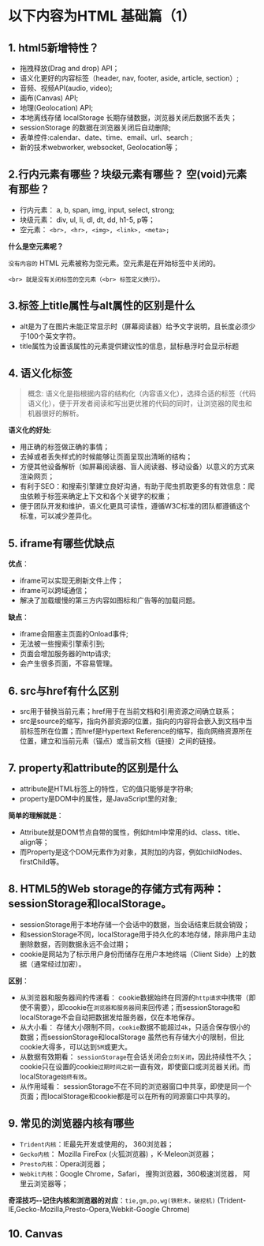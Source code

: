 
# 以下内容为HTML 基础篇（1）
## 1. html5新增特性？

- 拖拽释放(Drag and drop) API；
- 语义化更好的内容标签（header, nav, footer, aside, article, section）;
- 音频、视频API(audio, video);
- 画布(Canvas) API;
- 地理(Geolocation) API;
- 本地离线存储 localStorage 长期存储数据，浏览器关闭后数据不丢失；
- sessionStorage 的数据在浏览器关闭后自动删除;
- 表单控件:calendar、date、time、email、url、search ;
- 新的技术webworker, websocket, Geolocation等；




## 2.行内元素有哪些？块级元素有哪些？ 空(void)元素有那些？

- 行内元素： a, b, span, img, input, select, strong;
- 块级元素： div, ul, li, dl, dt, dd, h1-5, p等；
- 空元素： `<br>, <hr>, <img>, <link>, <meta>;`


**什么是空元素呢？**

`没有内容的` HTML 元素被称为空元素。空元素是在开始标签中关闭的。  

`<br> 就是没有关闭标签的空元素（<br> 标签定义换行）。`

## 3.标签上title属性与alt属性的区别是什么

- alt是为了在图片未能正常显示时（屏幕阅读器）给予文字说明，且长度必须少于100个英文字符。
- title属性为设置该属性的元素提供建议性的信息，鼠标悬浮时会显示标题

## 4. 语义化标签
> 概念:
语义化是指根据内容的结构化（内容语义化），选择合适的标签（代码语义化），便于开发者阅读和写出更优雅的代码的同时，让浏览器的爬虫和机器很好的解析。

**语义化的好处**:

- 用正确的标签做正确的事情；
- 去掉或者丢失样式的时候能够让页面呈现出清晰的结构；
- 方便其他设备解析（如屏幕阅读器、盲人阅读器、移动设备）以意义的方式来渲染网页；
- 有利于SEO：和搜索引擎建立良好沟通，有助于爬虫抓取更多的有效信息：爬虫依赖于标签来确定上下文和各个关键字的权重；
- 便于团队开发和维护，语义化更具可读性，遵循W3C标准的团队都遵循这个标准，可以减少差异化。

## 5. iframe有哪些优缺点
**优点**：

- iframe可以实现无刷新文件上传；
- iframe可以跨域通信；
- 解决了加载缓慢的第三方内容如图标和广告等的加载问题。

**缺点**：

- iframe会阻塞主页面的Onload事件;
- 无法被一些搜索引擎索引到;
- 页面会增加服务器的http请求;
- 会产生很多页面，不容易管理。

## 6. src与href有什么区别

- src用于替换当前元素；href用于在当前文档和引用资源之间确立联系；
- src是source的缩写，指向外部资源的位置，指向的内容将会嵌入到文档中当前标签所在位置；而href是Hypertext Reference的缩写，指向网络资源所在位置，建立和当前元素（锚点）或当前文档（链接）之间的链接。

## 7. property和attribute的区别是什么

- attribute是HTML标签上的特性，它的值只能够是字符串;
- property是DOM中的属性，是JavaScript里的对象;

**简单的理解就是**：    
- Attribute就是DOM节点自带的属性，例如html中常用的id、class、title、align等；
- 而Property是这个DOM元素作为对象，其附加的内容，例如childNodes、firstChild等。


## 8. HTML5的Web storage的存储方式有两种：sessionStorage和localStorage。

- sessionStorage用于本地存储一个会话中的数据，当会话结束后就会销毁；
- 和sessionStorage不同，localStorage用于持久化的本地存储，除非用户主动删除数据，否则数据永远不会过期；
- cookie是网站为了标示用户身份而储存在用户本地终端（Client Side）上的数据（通常经过加密）。

**区别**：

- 从浏览器和服务器间的传递看： cookie数据始终在同源的`http请求`中携带（即使不需要），即cookie在`浏览器和服务器`间来回传递；而sessionStorage和localStorage不会自动把数据发给服务器，仅在本地保存。
- 从大小看： 存储大小限制不同，`cookie`数据不能超过`4k`，只适合保存很小的数据；而sessionStorage和localStorage 虽然也有存储大小的限制，但比cookie大得多，可以达到`5M`或更大。
- 从数据有效期看： `sessionStorage`在会话关闭会`立刻关闭`，因此持续性不久；cookie只在设置的cookie`过期时间之前`一直有效，即使窗口或浏览器关闭。而localStorage`始终有效`。
- 从作用域看： sessionStorage不在不同的浏览器窗口中共享，即使是同一个页面；而localStorage和cookie都是可以在所有的同源窗口中共享的。

## 9. 常见的浏览器内核有哪些

- `Trident内核`：IE最先开发或使用的， 360浏览器；
- `Gecko内核`： Mozilla FireFox (火狐浏览器) ，K-Meleon浏览器；
- `Presto内核`：Opera浏览器；
- `Webkit内核`：Google Chrome，Safari， 搜狗浏览器，360极速浏览器， 阿里云浏览器等；


**奇淫技巧--记住内核和浏览器的对应**：`tie,gm,po,wg(铁积木，破挖机)` (Trident-IE,Gecko-Mozilla,Presto-Opera,Webkit-Google Chrome)

## 10.  Canvas







